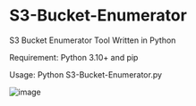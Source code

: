 # S3-Bucket-Enumerator
S3 Bucket Enumerator Tool Written in Python 

Requirement:
Python 3.10+
and
pip

Usage:
Python S3-Bucket-Enumerator.py

![image](https://github.com/user-attachments/assets/27dda131-cb27-407d-921d-7d5074f56736)


